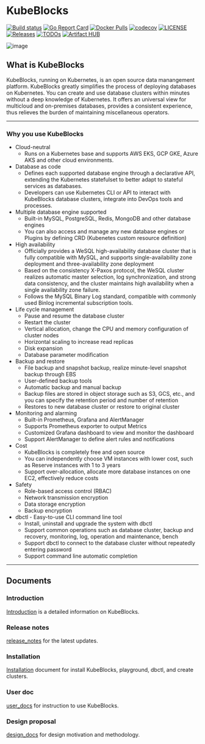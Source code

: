 # KubeBlocks

[![Build status](https://github.com/apecloud/kubeblocks/workflows/CICD-PUSH/badge.svg)](https://github.com/apecloud/kubeblocks/actions/workflows/cicd-push.yml)
[![Go Report Card](https://goreportcard.com/badge/github.com/apecloud/kubeblocks)](https://goreportcard.com/report/github.com/apecloud/kubeblocks)
[![Docker Pulls](https://img.shields.io/docker/pulls/apecloud/kubeblocks)](https://hub.docker.com/r/apecloud/kubeblocks)
[![codecov](https://codecov.io/gh/apecloud/kubeblocks/branch/main/graph/badge.svg?token=GEH4I1C80Y)](https://codecov.io/gh/apecloud/kubeblocks)
[![LICENSE](https://img.shields.io/github/license/apecloud/kubeblocks.svg?style=flat-square)](/LICENSE)
[![Releases](https://img.shields.io/github/release/apecloud/kubeblocks/all.svg?style=flat-square)](https://github.com/apecloud/kubeblocks/releases)
[![TODOs](https://img.shields.io/endpoint?url=https://api.tickgit.com/badge?repo=github.com/apecloud/kubeblocks)](https://www.tickgit.com/browse?repo=github.com/apecloud/kubeblocks)
[![Artifact HUB](https://img.shields.io/endpoint?url=https://artifacthub.io/badge/repository/apecloud)](https://artifacthub.io/packages/search?repo=apecloud)

![image](https://github.com/apecloud/kubeblocks/blob/support/rewrite_kb_introduction/docs/img/banner:-image-with:-ape-space.jpg)
## What is KubeBlocks

KubeBlocks, running on Kubernetes, is an open source data manangement platform. KubeBlocks greatly simplifies the process of deploying databases on Kubernetes. You can create and use database clusters within minutes without a deep knowledge of Kubernetes. It offers an universal view for multicloud and on-premises databases, provides a consistent experience, thus relieves the burden of maintaining miscellaneous operators.
***

### Why you use KubeBlocks
- Cloud-neutral
  - Runs on a Kubernetes base and supports AWS EKS, GCP GKE, Azure AKS and other cloud environments.
- Database as code
  - Defines each supported database engine through a declarative API, extending the Kubernetes statefulset to better adapt to stateful services as databases. 
  - Developers can use Kubernetes CLI or API to interact with KubeBlocks database clusters, integrate into DevOps tools and processes.
- Multiple database engine supported
  - Built-in MySQL, PostgreSQL, Redis, MongoDB and other database engines
  - You can also access and manage any new database engines or Plugins by defining CRD (Kubenetes custom resource definition)
- High availability
  - Officially provides a WeSQL high-availability database cluster that is fully compatible with MySQL, and supports single-availability zone deployment and three-availability zone deployment
  - Based on the consistency X-Paxos protocol, the WeSQL cluster realizes automatic master selection, log synchronization, and strong data consistency, and the cluster maintains high availability when a single availability zone failure.
  - Follows the MySQL Binary Log standard, compatible with commonly used Binlog incremental subscription tools.
- Life cycle management
  - Pause and resume the database cluster
  - Restart the cluster
  - Vertical allocation, change the CPU and memory configuration of cluster nodes
  - Horizontal scaling to increase read replicas
  - Disk expansion
  - Database parameter modification
- Backup and restore
  - File backup and snapshot backup, realize minute-level snapshot backup through EBS
  - User-defined backup tools
  - Automatic backup and manual backup
  - Backup files are stored in object storage such as S3, GCS, etc., and you can specify the retention period and number of retention
  - Restores to new database cluster or restore to original cluster
- Monitoring and alarming
  - Built-in Prometheus, Grafana and AlertManager
  - Supports Prometheus exporter to output Metrics
  - Customized Grafana dashboard to view and monitor the dashboard
  - Support AlertManager to define alert rules and notifications
- Cost
  - KubeBlocks is completely free and open source
  - You can independently choose VM instances with lower cost, such as Reserve instances with 1 to 3 years
  - Support over-allocation, allocate more database instances on one EC2, effectively reduce costs
- Safety
  - Role-based access control (RBAC)
  - Network transmission encryption
  - Data storage encryption
  - Backup encryption
- dbctl - Easy-to-use CLI command line tool
  - Install, uninstall and upgrade the system with dbctl
  - Support common operations such as database cluster, backup and recovery, monitoring, log, operation and maintenance, bench
  - Support dbctl to connect to the database cluster without repeatedly entering password
  - Support command line automatic completion
***
## Documents

### Introduction
[Introduction](https://github.com/apecloud/kubeblocks/tree/main/docs/user_docs/Introduction) is a detailed information on KubeBlocks.
### Release notes
[release_notes](https://github.com/apecloud/kubeblocks/tree/main/docs/release_notes) for the latest updates.
### Installation
[Installation](https://github.com/apecloud/kubeblocks/tree/main/docs/user_docs/installation) document for install KubeBlocks, playground, dbctl, and create clusters.
### User doc
[user_docs](https://github.com/apecloud/kubeblocks/tree/main/docs/user_docs) for instruction to use KubeBlocks.
### Design proposal
[design_docs](https://github.com/apecloud/kubeblocks/tree/main/docs/design_docs) for design motivation and methodology.





